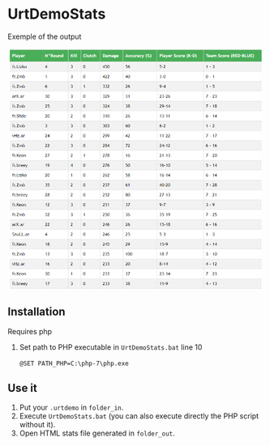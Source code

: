 # UrtDemoStats

Exemple of the output

![view_of_stats](/example/demo_slide_example.PNG)

## Installation

Requires php

1. Set path to PHP executable in `UrtDemoStats.bat` line 10

    `@SET PATH_PHP=C:\php-7\php.exe`

## Use it

1. Put your `.urtdemo` in `folder_in`.
2. Execute `UrtDemoStats.bat` (you can also execute directly the PHP script without it).
3. Open HTML stats file generated in `folder_out`.
